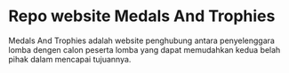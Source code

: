 # Repo website Medals And Trophies

Medals And Trophies adalah website penghubung antara penyelenggara lomba dengen calon peserta lomba yang dapat memudahkan kedua belah pihak dalam mencapai tujuannya.
